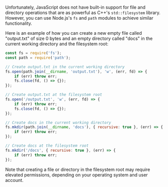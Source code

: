 Unfortunately, JavaScript does not have built-in support for file and directory operations that are as powerful as C++'s `std::filesystem` library. However, you can use Node.js's `fs` and `path` modules to achieve similar functionality.

Here is an example of how you can create a new empty file called "output.txt" of size 0 bytes and an empty directory called "docs" in the current working directory and the filesystem root:
```javascript
const fs = require('fs');
const path = require('path');

// Create output.txt in the current working directory
fs.open(path.join(__dirname, 'output.txt'), 'w', (err, fd) => {
    if (err) throw err;
    fs.close(fd, () => {});
});

// Create output.txt at the filesystem root
fs.open('/output.txt', 'w', (err, fd) => {
    if (err) throw err;
    fs.close(fd, () => {});
});

// Create docs in the current working directory
fs.mkdir(path.join(__dirname, 'docs'), { recursive: true }, (err) => {
    if (err) throw err;
});

// Create docs at the filesystem root
fs.mkdir('/docs', { recursive: true }, (err) => {
    if (err) throw err;
});
```
Note that creating a file or directory in the filesystem root may require elevated permissions, depending on your operating system and user account.
